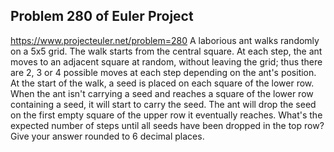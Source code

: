 ## Problem 280 of Euler Project 
https://www.projecteuler.net/problem=280
A laborious ant walks randomly on a 5x5 grid. The walk starts from the central square. At each step, the ant moves to an adjacent square at random, without leaving the grid; thus there are 2, 3 or 4 possible moves at each step depending on the ant's position.
At the start of the walk, a seed is placed on each square of the lower row. When the ant isn't carrying a seed and reaches a square of the lower row containing a seed, it will start to carry the seed. The ant will drop the seed on the first empty square of the upper row it eventually reaches.
What's the expected number of steps until all seeds have been dropped in the top row? 
Give your answer rounded to 6 decimal places.